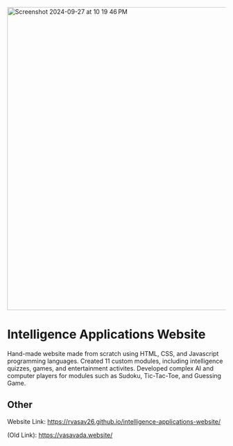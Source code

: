 <img width="700" alt="Screenshot 2024-09-27 at 10 19 46 PM" src="https://github.com/user-attachments/assets/187dc51e-5d05-4f25-a995-cd250a32fca8">

# Intelligence Applications Website
Hand-made website made from scratch using HTML, CSS, and Javascript programming languages. Created 11 custom modules, including intelligence quizzes, games, and entertainment activites. Developed complex AI and computer players for modules such as Sudoku, Tic-Tac-Toe, and Guessing Game. 

## Other
Website Link: https://rvasav26.github.io/intelligence-applications-website/

(Old Link): https://vasavada.website/
